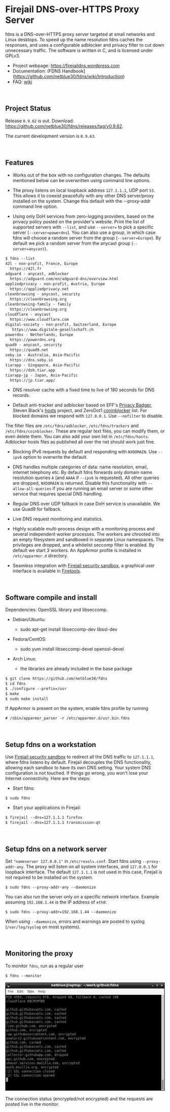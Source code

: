 # Firejail DNS-over-HTTPS Proxy Server

fdns is a DNS-over-HTTPS proxy server targeted at small networks and Linux desktops.
To speed up the name resolution fdns caches the responses, and uses a configurable adblocker
and privacy filter to cut down unnecessary traffic.
The software is written in C, and is licensed under GPLv3.

* Project webpage: https://firejaildns.wordpress.com
* Documentation: (FDNS Handbook](https://github.com/netblue30/fdns/wiki/Introduction)
* FAQ: [wiki](https://github.com/netblue30/fdns/wiki/FAQ)

<div style="height:20px;">&nbsp;</div>


## Project Status

Release `0.9.62` is out. Download: https://github.com/netblue30/fdns/releases/tag/v0.9.62.

The current development version is `0.9.63`.


<div style="height:20px;">&nbsp;</div>

## Features

* Works out of the box with no configuration changes.
The defaults mentioned below can be overwritten using command line options.

* The proxy listens on local loopback address `127.1.1.1`, UDP port `53`.
This allows it to coexist peacefully with any other DNS server/proxy installed on the system.
Change this default with the --proxy-addr command line option.

* Using only DoH services from zero-logging providers, based on the privacy policy
posted on the provider's website. Print the list of supported servers with `--list`,
and use `--server=` to pick a specific server (`--server=powerdns`). You can also use a group,
in which case fdns will choose a random server from the group (`--server=Europe`). By default
we pick a random server from the anycast group (`--server=anycast`).
`````
$ fdns --list
42l - non-profit, France, Europe
  https://42l.fr
adguard - anycast, adblocker
  https://adguard.com/en/adguard-dns/overview.html
appliedprivacy - non-profit, Austria, Europe
  https://appliedprivacy.net
cleanbrowsing - anycast, security
  https://cleanbrowsing.org
cleanbrowsing-family - family
  https://cleanbrowsing.org
cloudflare - anycast
  https://www.cloudflare.com
digital-society - non-profit, Switzerland, Europe
   https://www.digitale-gesellschaft.ch
powerdns - Netherlands, Europe
  https://powerdns.org
quad9 - anycast, security
  https://quad9.net
seby.io - Australia, Asia-Pacific
  https://dns.seby.io
tiarapp - Singapore, Asia-Pacific
  https://doh.tiar.app
tiarapp-jp - Japan, Asia-Pacific
  https://jp.tiar.app/
`````

* DNS resolver cache with a fixed time to live of 180 seconds for DNS records.

* Default anti-tracker and adblocker based on EFF's [Privacy Badger](https://github.com/EFForg/privacybadger),
Steven Black's [hosts](https://github.com/StevenBlack/hosts) project, and ZeroDot1 [coninblocker](https://zerodot1.gitlab.io/CoinBlockerListsWeb/index.html) list.
For blocked domains we respond with `127.0.0.1`. Use `--nofilter` to disable.

The filter files are `/etc/fdns/adblocker`, `/etc/fdns/trackers` and `/etc/fdns/coinblocker`.
These are regular text files, you can modify them, or even delete them.
You can also add your own list in `/etc/fdns/hosts`.
Adblocker hosts files as published all over the net should work just fine.

* Blocking IPv6 requests by default and responding with `NXDOMAIN`.
Use `--ipv6` option to overwrite the default.

* DNS handles multiple categories of data: name resolution, email, internet telephony etc.
By default fdns forwards only domain name resolution queries `A` (and `AAAA` if `--ipv6` is requested).
All other queries are dropped, `NXDOMAIN` is returned.
Disable this functionality with `--allow-all-queries` if you are running an email server or some
other service that requires special DNS handling.

* Regular DNS over UDP fallback in case DoH service is unavailable. We use Quad9 for fallback.

* Live DNS request monitoring and statistics.

* Highly scalable multi-process design with a monitoring process and several independent worker processes.
The workers are chrooted into an empty filesystem and sandboxed
in separate Linux namespaces. The privileges are dropped, and
a whitelist seccomp filter is enabled. By default we start 3 workers.
An AppArmor profile is installed in `/etc/apparmor.d` directory.

* Seamless integration with [Firejail security sandbox](https://github.com/netblue30/firejail),
a graphical user interface is available in [Firetools](https://github.com/netblue30/firetools).

<div style="height:20px;">&nbsp;</div>

## Software compile and install

Dependencies: OpenSSL library and libseccomp.

* Debian/Ubuntu:
  * sudo apt-get install libseccomp-dev libssl-dev

* Fedora/CentOS:
  * sudo yum install libseccomp-devel openssl-devel

* Arch Linux:
  * the libraries are already included in the base package

`````
$ git clone https://github.com/netblue30/fdns
$ cd fdns
$ ./configure --prefix=/usr
$ make
$ sudo make install
`````
If AppArmor is present on the system, enable fdns profile by running
`````
# /sbin/apparmor_parser -r /etc/apparmor.d/usr.bin.fdns
`````

<div style="height:20px;">&nbsp;</div>

## Setup fdns on a workstation

Use [Firejail security sandbox](https://github.com/netblue30/firejaill)
to redirect all the DNS traffic to `127.1.1.1`, where fdns listens by default.
Firejail decouples the DNS functionality, allowing each sandbox to  have its own DNS setting.
Your system DNS configuration is not touched. If things go wrong, you won't lose your Internet connectivity.
Here are the steps:

 * Start fdns:
`````
$ sudo fdns
`````

 * Start your applications in Firejail:
`````
$ firejail --dns=127.1.1.1 firefox
$ firejail --dns=127.1.1.1 transmission-qt
`````
<div style="height:20px;">&nbsp;</div>

## Setup fdns on a network server

Set `"nameserver 127.0.0.1"` in `/etc/resolv.conf`.
Start fdns using `--proxy-addr-any`. The proxy will listen on all system interfaces, and `127.0.0.1` for loopback interface.
The default `127.1.1.1` is not used in this case, Firejail is not required to be installed on the system.
`````
$ sudo fdns --proxy-addr-any --daemonize
`````
You can also run the server only on a specific network interface. Example assuming `192.168.1.44` is the IP address of `eth0`:
`````
$ sudo fdns --proxy-addr=192.168.1.44 --daemonize
`````
When using `--daemonize`, errors and warnings are posted to syslog (`/var/log/syslog` on most systems).

<div style="height:20px;">&nbsp;</div>

## Monitoring the proxy

To monitor `fdns`, run as a regular user
`````
$ fdns --monitor
`````
![fdns --monitor](monitor1.png)

The connection status (encrypted/not encrypted) and the requests are posted live in the monitor.

<div style="height:20px;">&nbsp;</div>


